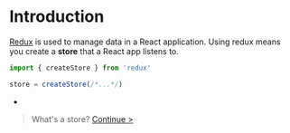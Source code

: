 # Introduction

[Redux](http://redux.js.org/) is used to manage data in a React application. Using redux means you create a **store** that a React app listens to.

```js
import { createStore } from 'redux'

store = createStore(/*...*/)
```

-

> What's a store? [Continue >](stores.md)
